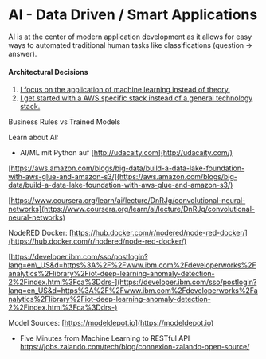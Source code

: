 # AI - Data Driven / Smart Applications
AI is at the center of modern application development as it allows for easy ways to automated traditional human tasks like classifications (question -> answer).

#### Architectural Decisions

1. [I focus on the application of machine learning instead of theory.](https://github.com/denseidel/developer-playbook/blob/master/adr/2018-02-19%20Focus%20on%20theory%20or%20Application%20for%20machine%20learing.md)
1. [I get started with a AWS specific stack instead of a general technology stack.](https://github.com/denseidel/developer-playbook/blob/master/adr/2018-02-19%20General%20Technlogy%20or%20Vendor%20specific%20stack.md)




Business Rules vs Trained Models

Learn about AI:

* AI/ML mit Python auf [http://udacaity.com](http://udacaity.com/)

[https://aws.amazon.com/blogs/big-data/build-a-data-lake-foundation-with-aws-glue-and-amazon-s3/](https://aws.amazon.com/blogs/big-data/build-a-data-lake-foundation-with-aws-glue-and-amazon-s3/)

[https://www.coursera.org/learn/ai/lecture/DnRJg/convolutional-neural-networks](https://www.coursera.org/learn/ai/lecture/DnRJg/convolutional-neural-networks)

NodeRED Docker: [https://hub.docker.com/r/nodered/node-red-docker/](https://hub.docker.com/r/nodered/node-red-docker/)

[https://developer.ibm.com/sso/postlogin?lang=en\_US&d=https%3A%2F%2Fwww.ibm.com%2Fdeveloperworks%2Fanalytics%2Flibrary%2Fiot-deep-learning-anomaly-detection-2%2Findex.html%3Fca%3Ddrs-](https://developer.ibm.com/sso/postlogin?lang=en_US&d=https%3A%2F%2Fwww.ibm.com%2Fdeveloperworks%2Fanalytics%2Flibrary%2Fiot-deep-learning-anomaly-detection-2%2Findex.html%3Fca%3Ddrs-)

Model Sources: [https://modeldepot.io](https://modeldepot.io)



* Five Minutes from Machine Learning to RESTful API https://jobs.zalando.com/tech/blog/connexion-zalando-open-source/



